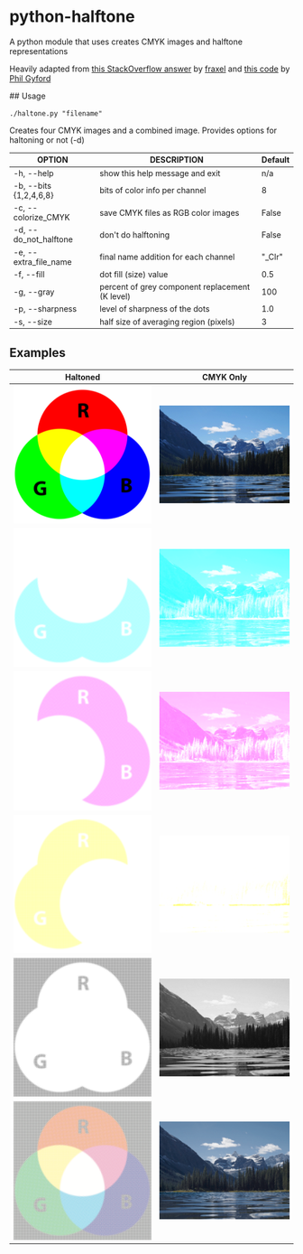 # python-halftone

A python module that uses creates CMYK images and halftone representations

Heavily adapted from [this StackOverflow answer][so] by [fraxel][fr] and [this code][gh] by [Phil Gyford][pg]

[pil]: http://www.pythonware.com/products/pil/
[so]: http://stackoverflow.com/questions/10572274/halftone-images-in-python/10575940#10575940
[fr]: http://stackoverflow.com/users/1175101/fraxel
[gh]: https://github.com/philgyford/python-halftone
[pg]: https://github.com/philgyford

## Usage

    ./haltone.py "filename"

Creates four CMYK images and a combined image.  Provides options for haltoning or not (-d)

| OPTION 				 | DESCRIPTION                                     | Default | 
| ---------------------- | ----------------------------------------------- | ------- | 
| -h, --help             | show this help message and exit                 | n/a     | 
| -b, --bits {1,2,4,6,8} | bits of color info per channel                  | 8       | 
| -c, --colorize_CMYK    | save CMYK files as RGB color images             | False   | 
| -d, --do_not_halftone	 | don't do halftoning                             | False   | 
| -e, --extra_file_name  | final name addition for each channel            | "_Clr"  | 
| -f, --fill  			 | dot fill (size) value                           | 0.5     | 
| -g, --gray  			 | percent of grey component replacement (K level) | 100     | 
| -p, --sharpness  		 | level of sharpness of the dots                  | 1.0     | 
| -s, --size  			 | half size of averaging region (pixels)          | 3       | 

## Examples

| Haltoned                      | CMYK Only                       | 
| :---------------------------: | :-----------------------------: | 
| ![Original Image](./RGB.png)  | ![Original Image](./Banff.jpg)  | 
| ![C Image](./RGB_Clr0.png)    | ![C Image](./Banff_Clr0.png)    |
| ![M Image](./RGB_Clr1.png)    | ![M Image](./Banff_Clr1.png)    |
| ![Y Image](./RGB_Clr2.png)    | ![Y Image](./Banff_Clr2.png)    |
| ![K Image](./RGB_Clr3.png)    | ![K Image](./Banff_Clr3.png)    |
| ![CMYK Image](./RGB_CMYK.png) | ![CMYK Image](./Banff_CMYK.png) |

